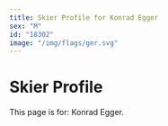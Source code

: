 ```yaml
---
title: Skier Profile for Konrad Egger
sex: "M"
id: "18302"
image: "/img/flags/ger.svg" 
---
```


# Skier Profile

This page is for: Konrad Egger.
    